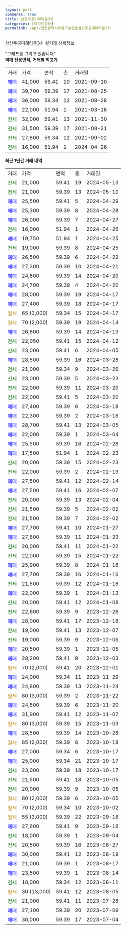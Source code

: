```yaml
---
layout: post
comments: true
title: 삼산주공미래타운3차
categories: [아파트정보]
permalink: /apt/인천광역시부평구삼산동삼산주공미래타운3차
---
```


삼산주공미래타운3차 실거래 상세정보

<script type="text/javascript">
  google.charts.load('current', {'packages':['line', 'corechart']});
  google.charts.setOnLoadCallback(drawChart);

  function drawChart() {
    var data = new google.visualization.DataTable();
    data.addColumn('date', '거래일');
    data.addColumn('number', "매매");
    data.addColumn('number', "전세");
    data.addColumn('number', "전매");

    data.addRows([[new Date(Date.parse("2024-05-13")), null, 21000, null], [new Date(Date.parse("2024-05-10")), null, 21000, null], [new Date(Date.parse("2024-04-29")), 25500, null, null], [new Date(Date.parse("2024-04-28")), 25300, null, null], [new Date(Date.parse("2024-04-27")), 26000, null, null], [new Date(Date.parse("2024-04-26")), null, 16000, null], [new Date(Date.parse("2024-04-25")), 19750, null, null], [new Date(Date.parse("2024-04-25")), null, 19000, null], [new Date(Date.parse("2024-04-22")), 26500, null, null], [new Date(Date.parse("2024-04-21")), 27300, null, null], [new Date(Date.parse("2024-04-20")), 24800, null, null], [new Date(Date.parse("2024-04-20")), 24700, null, null], [new Date(Date.parse("2024-04-17")), 28000, null, null], [new Date(Date.parse("2024-04-17")), 27400, null, null], [new Date(Date.parse("2024-04-17")), null, null, null], [new Date(Date.parse("2024-04-14")), null, null, null], [new Date(Date.parse("2024-04-13")), 26800, null, null], [new Date(Date.parse("2024-04-12")), null, 22050, null], [new Date(Date.parse("2024-04-05")), null, 23000, null], [new Date(Date.parse("2024-03-28")), 28500, null, null], [new Date(Date.parse("2024-03-26")), null, 21000, null], [new Date(Date.parse("2024-03-23")), null, 23000, null], [new Date(Date.parse("2024-03-20")), null, 22000, null], [new Date(Date.parse("2024-03-20")), null, 22000, null], [new Date(Date.parse("2024-03-18")), 27400, null, null], [new Date(Date.parse("2024-03-16")), 22300, null, null], [new Date(Date.parse("2024-03-05")), 28700, null, null], [new Date(Date.parse("2024-03-04")), 22000, null, null], [new Date(Date.parse("2024-02-28")), 25500, null, null], [new Date(Date.parse("2024-02-23")), 17500, null, null], [new Date(Date.parse("2024-02-23")), null, 20000, null], [new Date(Date.parse("2024-02-19")), null, 22000, null], [new Date(Date.parse("2024-02-14")), 27500, null, null], [new Date(Date.parse("2024-02-07")), 27500, null, null], [new Date(Date.parse("2024-02-04")), null, 20000, null], [new Date(Date.parse("2024-02-02")), null, 21500, null], [new Date(Date.parse("2024-02-02")), null, 21500, null], [new Date(Date.parse("2024-01-27")), 27700, null, null], [new Date(Date.parse("2024-01-23")), 27800, null, null], [new Date(Date.parse("2024-01-22")), null, 20000, null], [new Date(Date.parse("2024-01-22")), null, 22000, null], [new Date(Date.parse("2024-01-18")), 25900, null, null], [new Date(Date.parse("2024-01-16")), 27700, null, null], [new Date(Date.parse("2024-01-16")), null, 21500, null], [new Date(Date.parse("2024-01-13")), 22000, null, null], [new Date(Date.parse("2024-01-08")), null, 20000, null], [new Date(Date.parse("2023-12-26")), null, 22600, null], [new Date(Date.parse("2023-12-18")), 28000, null, null], [new Date(Date.parse("2023-12-07")), null, 19000, null], [new Date(Date.parse("2023-12-06")), null, 19000, null], [new Date(Date.parse("2023-12-05")), 20500, null, null], [new Date(Date.parse("2023-12-03")), 28200, null, null], [new Date(Date.parse("2023-12-01")), null, null, null], [new Date(Date.parse("2023-11-29")), 24000, null, null], [new Date(Date.parse("2023-11-24")), 24800, null, null], [new Date(Date.parse("2023-11-22")), null, null, null], [new Date(Date.parse("2023-11-20")), 24500, null, null], [new Date(Date.parse("2023-11-07")), 31900, null, null], [new Date(Date.parse("2023-11-03")), null, null, null], [new Date(Date.parse("2023-10-28")), 28500, null, null], [new Date(Date.parse("2023-10-18")), null, null, null], [new Date(Date.parse("2023-10-17")), 27000, null, null], [new Date(Date.parse("2023-10-17")), 25000, null, null], [new Date(Date.parse("2023-10-17")), null, 23000, null], [new Date(Date.parse("2023-10-05")), null, 21500, null], [new Date(Date.parse("2023-10-05")), null, 20000, null], [new Date(Date.parse("2023-10-05")), null, null, null], [new Date(Date.parse("2023-10-02")), null, null, null], [new Date(Date.parse("2023-09-18")), null, null, null], [new Date(Date.parse("2023-09-16")), 27600, null, null], [new Date(Date.parse("2023-09-04")), null, 18000, null], [new Date(Date.parse("2023-08-27")), null, 20500, null], [new Date(Date.parse("2023-08-19")), 30000, null, null], [new Date(Date.parse("2023-08-17")), 21000, null, null], [new Date(Date.parse("2023-08-14")), 23500, null, null], [new Date(Date.parse("2023-08-11")), null, 18000, null], [new Date(Date.parse("2023-08-05")), null, null, null], [new Date(Date.parse("2023-07-28")), null, 21000, null], [new Date(Date.parse("2023-07-09")), 27100, null, null], [new Date(Date.parse("2023-07-04")), 30000, null, null]]);

    var options = {
      hAxis: {
        format: 'yyyy/MM/dd'
      },    
      lineWidth: 0,
      pointsVisible: true,    
      title: '최근 1년간 유형별 실거래가 분포',
      legend: { position: 'bottom' }
    };

    var formatter = new google.visualization.NumberFormat({pattern:'###,###'} );
    formatter.format(data, 1);
    formatter.format(data, 2);
    
    setTimeout(function() {
        var chart = new google.visualization.LineChart(document.getElementById('columnchart_material'));
        chart.draw(data, (options));
        document.getElementById('loading').style.display = 'none';
    }, 200);
  }
</script>


<div id="loading" style="z-index:20; display: block; margin-left: 0px">"그래프를 그리고 있습니다"</div>
<div id="columnchart_material" style="width: 95%; margin-left: 0px; display: block"></div>
<!-- contents start -->
<b>역대 전용면적, 거래별 최고가</b>
<table class="sortable">
    <tr>
      <td>거래</td>
      <td>가격</td>
      <td>면적</td>
      <td>층</td>
      <td>거래일</td>
    </tr>
        <tr>
          <td><a style="color: blue">매매</a></td>
          <td>41,000</td>
          <td>59.41</td>
          <td>10</td>
          <td>2021-09-10</td>
        </tr>            <tr>
          <td><a style="color: blue">매매</a></td>
          <td>39,700</td>
          <td>59.39</td>
          <td>17</td>
          <td>2021-08-25</td>
        </tr>            <tr>
          <td><a style="color: blue">매매</a></td>
          <td>36,000</td>
          <td>59.34</td>
          <td>12</td>
          <td>2021-08-28</td>
        </tr>            <tr>
          <td><a style="color: blue">매매</a></td>
          <td>22,000</td>
          <td>51.94</td>
          <td>1</td>
          <td>2021-03-16</td>
        </tr>        
        <tr>
              <td><a style="color: darkgreen">전세</a></td>
              <td>32,000</td>
              <td>59.41</td>
              <td>13</td>
              <td>2021-11-30</td>
            </tr>            <tr>
              <td><a style="color: darkgreen">전세</a></td>
              <td>31,500</td>
              <td>59.39</td>
              <td>17</td>
              <td>2021-08-21</td>
            </tr>            <tr>
              <td><a style="color: darkgreen">전세</a></td>
              <td>27,800</td>
              <td>59.34</td>
              <td>12</td>
              <td>2021-09-02</td>
            </tr>            <tr>
              <td><a style="color: darkgreen">전세</a></td>
              <td>16,000</td>
              <td>51.94</td>
              <td>1</td>
              <td>2024-04-26</td>
            </tr>        
    
</table>

<b>최근 1년간 거래 내역</b>

<table class="sortable">
    <tr>
      <td>거래</td>
      <td>가격</td>
      <td>면적</td>
      <td>층</td>
      <td>거래일</td>
    </tr>
    <tr>
      <td><a style="color: darkgreen">전세</a></td>
      <td>21,000</td>
      <td>59.41</td>
      <td>19</td>
      <td>2024-05-13</td>
    </tr>          <tr>
      <td><a style="color: darkgreen">전세</a></td>
      <td>21,000</td>
      <td>59.39</td>
      <td>13</td>
      <td>2024-05-10</td>
    </tr>          <tr>
      <td><a style="color: blue">매매</a></td>
      <td>25,500</td>
      <td>59.41</td>
      <td>5</td>
      <td>2024-04-29</td>
    </tr>          <tr>
      <td><a style="color: blue">매매</a></td>
      <td>25,300</td>
      <td>59.39</td>
      <td>8</td>
      <td>2024-04-28</td>
    </tr>          <tr>
      <td><a style="color: blue">매매</a></td>
      <td>26,000</td>
      <td>59.39</td>
      <td>7</td>
      <td>2024-04-27</td>
    </tr>          <tr>
      <td><a style="color: darkgreen">전세</a></td>
      <td>16,000</td>
      <td>51.94</td>
      <td>1</td>
      <td>2024-04-26</td>
    </tr>          <tr>
      <td><a style="color: blue">매매</a></td>
      <td>19,750</td>
      <td>51.94</td>
      <td>1</td>
      <td>2024-04-25</td>
    </tr>          <tr>
      <td><a style="color: darkgreen">전세</a></td>
      <td>19,000</td>
      <td>59.39</td>
      <td>8</td>
      <td>2024-04-25</td>
    </tr>          <tr>
      <td><a style="color: blue">매매</a></td>
      <td>26,500</td>
      <td>59.39</td>
      <td>6</td>
      <td>2024-04-22</td>
    </tr>          <tr>
      <td><a style="color: blue">매매</a></td>
      <td>27,300</td>
      <td>59.39</td>
      <td>10</td>
      <td>2024-04-21</td>
    </tr>          <tr>
      <td><a style="color: blue">매매</a></td>
      <td>24,800</td>
      <td>59.39</td>
      <td>14</td>
      <td>2024-04-20</td>
    </tr>          <tr>
      <td><a style="color: blue">매매</a></td>
      <td>24,700</td>
      <td>59.39</td>
      <td>4</td>
      <td>2024-04-20</td>
    </tr>          <tr>
      <td><a style="color: blue">매매</a></td>
      <td>28,000</td>
      <td>59.39</td>
      <td>19</td>
      <td>2024-04-17</td>
    </tr>          <tr>
      <td><a style="color: blue">매매</a></td>
      <td>27,400</td>
      <td>59.39</td>
      <td>18</td>
      <td>2024-04-17</td>
    </tr>          <tr>
      <td><a style="color: darkgoldenrod">월세</a></td>
      <td>65 (3,000)</td>
      <td>59.34</td>
      <td>15</td>
      <td>2024-04-17</td>
    </tr>          <tr>
      <td><a style="color: darkgoldenrod">월세</a></td>
      <td>70 (2,000)</td>
      <td>59.39</td>
      <td>19</td>
      <td>2024-04-14</td>
    </tr>          <tr>
      <td><a style="color: blue">매매</a></td>
      <td>26,800</td>
      <td>59.39</td>
      <td>14</td>
      <td>2024-04-13</td>
    </tr>          <tr>
      <td><a style="color: darkgreen">전세</a></td>
      <td>22,050</td>
      <td>59.41</td>
      <td>15</td>
      <td>2024-04-12</td>
    </tr>          <tr>
      <td><a style="color: darkgreen">전세</a></td>
      <td>23,000</td>
      <td>59.41</td>
      <td>6</td>
      <td>2024-04-05</td>
    </tr>          <tr>
      <td><a style="color: blue">매매</a></td>
      <td>28,500</td>
      <td>59.39</td>
      <td>16</td>
      <td>2024-03-28</td>
    </tr>          <tr>
      <td><a style="color: darkgreen">전세</a></td>
      <td>21,000</td>
      <td>59.34</td>
      <td>9</td>
      <td>2024-03-26</td>
    </tr>          <tr>
      <td><a style="color: darkgreen">전세</a></td>
      <td>23,000</td>
      <td>59.39</td>
      <td>5</td>
      <td>2024-03-23</td>
    </tr>          <tr>
      <td><a style="color: darkgreen">전세</a></td>
      <td>22,000</td>
      <td>59.39</td>
      <td>11</td>
      <td>2024-03-20</td>
    </tr>          <tr>
      <td><a style="color: darkgreen">전세</a></td>
      <td>22,000</td>
      <td>59.41</td>
      <td>5</td>
      <td>2024-03-20</td>
    </tr>          <tr>
      <td><a style="color: blue">매매</a></td>
      <td>27,400</td>
      <td>59.39</td>
      <td>6</td>
      <td>2024-03-18</td>
    </tr>          <tr>
      <td><a style="color: blue">매매</a></td>
      <td>22,300</td>
      <td>59.39</td>
      <td>2</td>
      <td>2024-03-16</td>
    </tr>          <tr>
      <td><a style="color: blue">매매</a></td>
      <td>28,700</td>
      <td>59.41</td>
      <td>13</td>
      <td>2024-03-05</td>
    </tr>          <tr>
      <td><a style="color: blue">매매</a></td>
      <td>22,000</td>
      <td>59.39</td>
      <td>1</td>
      <td>2024-03-04</td>
    </tr>          <tr>
      <td><a style="color: blue">매매</a></td>
      <td>25,500</td>
      <td>59.39</td>
      <td>16</td>
      <td>2024-02-28</td>
    </tr>          <tr>
      <td><a style="color: blue">매매</a></td>
      <td>17,500</td>
      <td>51.94</td>
      <td>1</td>
      <td>2024-02-23</td>
    </tr>          <tr>
      <td><a style="color: darkgreen">전세</a></td>
      <td>20,000</td>
      <td>59.39</td>
      <td>15</td>
      <td>2024-02-23</td>
    </tr>          <tr>
      <td><a style="color: darkgreen">전세</a></td>
      <td>22,000</td>
      <td>59.39</td>
      <td>2</td>
      <td>2024-02-19</td>
    </tr>          <tr>
      <td><a style="color: blue">매매</a></td>
      <td>27,500</td>
      <td>59.41</td>
      <td>12</td>
      <td>2024-02-14</td>
    </tr>          <tr>
      <td><a style="color: blue">매매</a></td>
      <td>27,500</td>
      <td>59.41</td>
      <td>16</td>
      <td>2024-02-07</td>
    </tr>          <tr>
      <td><a style="color: darkgreen">전세</a></td>
      <td>20,000</td>
      <td>59.39</td>
      <td>13</td>
      <td>2024-02-04</td>
    </tr>          <tr>
      <td><a style="color: darkgreen">전세</a></td>
      <td>21,500</td>
      <td>59.39</td>
      <td>5</td>
      <td>2024-02-02</td>
    </tr>          <tr>
      <td><a style="color: darkgreen">전세</a></td>
      <td>21,500</td>
      <td>59.39</td>
      <td>7</td>
      <td>2024-02-02</td>
    </tr>          <tr>
      <td><a style="color: blue">매매</a></td>
      <td>27,700</td>
      <td>59.41</td>
      <td>10</td>
      <td>2024-01-27</td>
    </tr>          <tr>
      <td><a style="color: blue">매매</a></td>
      <td>27,800</td>
      <td>59.39</td>
      <td>11</td>
      <td>2024-01-23</td>
    </tr>          <tr>
      <td><a style="color: darkgreen">전세</a></td>
      <td>20,000</td>
      <td>59.41</td>
      <td>11</td>
      <td>2024-01-22</td>
    </tr>          <tr>
      <td><a style="color: darkgreen">전세</a></td>
      <td>22,000</td>
      <td>59.39</td>
      <td>15</td>
      <td>2024-01-22</td>
    </tr>          <tr>
      <td><a style="color: blue">매매</a></td>
      <td>25,900</td>
      <td>59.39</td>
      <td>8</td>
      <td>2024-01-18</td>
    </tr>          <tr>
      <td><a style="color: blue">매매</a></td>
      <td>27,700</td>
      <td>59.39</td>
      <td>16</td>
      <td>2024-01-16</td>
    </tr>          <tr>
      <td><a style="color: darkgreen">전세</a></td>
      <td>21,500</td>
      <td>59.39</td>
      <td>12</td>
      <td>2024-01-16</td>
    </tr>          <tr>
      <td><a style="color: blue">매매</a></td>
      <td>22,000</td>
      <td>59.39</td>
      <td>1</td>
      <td>2024-01-13</td>
    </tr>          <tr>
      <td><a style="color: darkgreen">전세</a></td>
      <td>20,000</td>
      <td>59.41</td>
      <td>12</td>
      <td>2024-01-08</td>
    </tr>          <tr>
      <td><a style="color: darkgreen">전세</a></td>
      <td>22,600</td>
      <td>59.39</td>
      <td>9</td>
      <td>2023-12-26</td>
    </tr>          <tr>
      <td><a style="color: blue">매매</a></td>
      <td>28,000</td>
      <td>59.41</td>
      <td>17</td>
      <td>2023-12-18</td>
    </tr>          <tr>
      <td><a style="color: darkgreen">전세</a></td>
      <td>19,000</td>
      <td>59.41</td>
      <td>13</td>
      <td>2023-12-07</td>
    </tr>          <tr>
      <td><a style="color: darkgreen">전세</a></td>
      <td>19,000</td>
      <td>59.39</td>
      <td>9</td>
      <td>2023-12-06</td>
    </tr>          <tr>
      <td><a style="color: blue">매매</a></td>
      <td>20,500</td>
      <td>59.39</td>
      <td>1</td>
      <td>2023-12-05</td>
    </tr>          <tr>
      <td><a style="color: blue">매매</a></td>
      <td>28,200</td>
      <td>59.41</td>
      <td>9</td>
      <td>2023-12-03</td>
    </tr>          <tr>
      <td><a style="color: darkgoldenrod">월세</a></td>
      <td>70 (2,000)</td>
      <td>59.41</td>
      <td>20</td>
      <td>2023-12-01</td>
    </tr>          <tr>
      <td><a style="color: blue">매매</a></td>
      <td>24,000</td>
      <td>59.34</td>
      <td>11</td>
      <td>2023-11-29</td>
    </tr>          <tr>
      <td><a style="color: blue">매매</a></td>
      <td>24,800</td>
      <td>59.39</td>
      <td>13</td>
      <td>2023-11-24</td>
    </tr>          <tr>
      <td><a style="color: darkgoldenrod">월세</a></td>
      <td>80 (3,000)</td>
      <td>59.39</td>
      <td>2</td>
      <td>2023-11-22</td>
    </tr>          <tr>
      <td><a style="color: blue">매매</a></td>
      <td>24,500</td>
      <td>59.39</td>
      <td>6</td>
      <td>2023-11-20</td>
    </tr>          <tr>
      <td><a style="color: blue">매매</a></td>
      <td>31,900</td>
      <td>59.41</td>
      <td>12</td>
      <td>2023-11-07</td>
    </tr>          <tr>
      <td><a style="color: darkgoldenrod">월세</a></td>
      <td>80 (3,000)</td>
      <td>59.39</td>
      <td>15</td>
      <td>2023-11-03</td>
    </tr>          <tr>
      <td><a style="color: blue">매매</a></td>
      <td>28,500</td>
      <td>59.39</td>
      <td>14</td>
      <td>2023-10-28</td>
    </tr>          <tr>
      <td><a style="color: darkgoldenrod">월세</a></td>
      <td>85 (2,000)</td>
      <td>59.39</td>
      <td>8</td>
      <td>2023-10-18</td>
    </tr>          <tr>
      <td><a style="color: blue">매매</a></td>
      <td>27,000</td>
      <td>59.34</td>
      <td>6</td>
      <td>2023-10-17</td>
    </tr>          <tr>
      <td><a style="color: blue">매매</a></td>
      <td>25,000</td>
      <td>59.34</td>
      <td>21</td>
      <td>2023-10-17</td>
    </tr>          <tr>
      <td><a style="color: darkgreen">전세</a></td>
      <td>23,000</td>
      <td>59.39</td>
      <td>18</td>
      <td>2023-10-17</td>
    </tr>          <tr>
      <td><a style="color: darkgreen">전세</a></td>
      <td>21,500</td>
      <td>59.41</td>
      <td>18</td>
      <td>2023-10-05</td>
    </tr>          <tr>
      <td><a style="color: darkgreen">전세</a></td>
      <td>20,000</td>
      <td>59.39</td>
      <td>9</td>
      <td>2023-10-05</td>
    </tr>          <tr>
      <td><a style="color: darkgoldenrod">월세</a></td>
      <td>80 (2,000)</td>
      <td>59.39</td>
      <td>6</td>
      <td>2023-10-05</td>
    </tr>          <tr>
      <td><a style="color: darkgoldenrod">월세</a></td>
      <td>70 (2,000)</td>
      <td>59.34</td>
      <td>10</td>
      <td>2023-10-02</td>
    </tr>          <tr>
      <td><a style="color: darkgoldenrod">월세</a></td>
      <td>55 (3,000)</td>
      <td>59.39</td>
      <td>22</td>
      <td>2023-09-18</td>
    </tr>          <tr>
      <td><a style="color: blue">매매</a></td>
      <td>27,600</td>
      <td>59.41</td>
      <td>9</td>
      <td>2023-09-16</td>
    </tr>          <tr>
      <td><a style="color: darkgreen">전세</a></td>
      <td>18,000</td>
      <td>59.39</td>
      <td>1</td>
      <td>2023-09-04</td>
    </tr>          <tr>
      <td><a style="color: darkgreen">전세</a></td>
      <td>20,500</td>
      <td>59.39</td>
      <td>16</td>
      <td>2023-08-27</td>
    </tr>          <tr>
      <td><a style="color: blue">매매</a></td>
      <td>30,000</td>
      <td>59.41</td>
      <td>12</td>
      <td>2023-08-19</td>
    </tr>          <tr>
      <td><a style="color: blue">매매</a></td>
      <td>21,000</td>
      <td>59.39</td>
      <td>1</td>
      <td>2023-08-17</td>
    </tr>          <tr>
      <td><a style="color: blue">매매</a></td>
      <td>23,500</td>
      <td>59.39</td>
      <td>1</td>
      <td>2023-08-14</td>
    </tr>          <tr>
      <td><a style="color: darkgreen">전세</a></td>
      <td>18,000</td>
      <td>59.34</td>
      <td>12</td>
      <td>2023-08-11</td>
    </tr>          <tr>
      <td><a style="color: darkgoldenrod">월세</a></td>
      <td>30 (13,000)</td>
      <td>59.41</td>
      <td>12</td>
      <td>2023-08-05</td>
    </tr>          <tr>
      <td><a style="color: darkgreen">전세</a></td>
      <td>21,000</td>
      <td>59.41</td>
      <td>11</td>
      <td>2023-07-28</td>
    </tr>          <tr>
      <td><a style="color: blue">매매</a></td>
      <td>27,100</td>
      <td>59.39</td>
      <td>20</td>
      <td>2023-07-09</td>
    </tr>          <tr>
      <td><a style="color: blue">매매</a></td>
      <td>30,000</td>
      <td>59.39</td>
      <td>17</td>
      <td>2023-07-04</td>
    </tr>      </table>
<!-- contents end -->    

